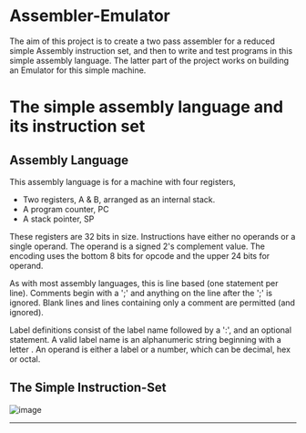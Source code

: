 # Assembler-Emulator
The aim of this project is to create a two pass assembler for a reduced simple Assembly instruction set, and then to write and test programs in this simple assembly language. The latter part of the project works on building an Emulator for this simple machine.

# The simple assembly language and its instruction set
## Assembly Language
This assembly language is for a machine with four registers,

* Two registers, A & B, arranged as an internal stack.
* A program counter, PC
* A stack pointer, SP
  
These registers are 32 bits in size. Instructions have either no operands or a single operand. The operand is a signed 2's complement value. The encoding uses the bottom 8 bits for opcode and the upper 24 bits for operand.

As with most assembly languages, this is line based (one statement per line). Comments begin with a ';' and anything on the line after the ';' is ignored. Blank lines and lines containing only a comment are permitted (and ignored).

Label definitions consist of the label name followed by a ':', and an optional statement. A valid label name is an alphanumeric string beginning with a letter . An operand is either a label or a number, which can be decimal, hex or octal.

## The Simple Instruction-Set
![image](https://github.com/user-attachments/assets/2a7082de-ff28-48b3-afb2-787cdaf918cc)

***
